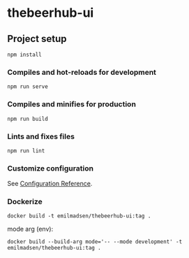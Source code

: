 # thebeerhub-ui

## Project setup
```
npm install
```

### Compiles and hot-reloads for development
```
npm run serve
```

### Compiles and minifies for production
```
npm run build
```

### Lints and fixes files
```
npm run lint
```

### Customize configuration
See [Configuration Reference](https://cli.vuejs.org/config/).


### Dockerize
```
docker build -t emilmadsen/thebeerhub-ui:tag .
```  

mode arg (env):
```
docker build --build-arg mode='-- --mode development' -t emilmadsen/thebeerhub-ui:tag .
```
